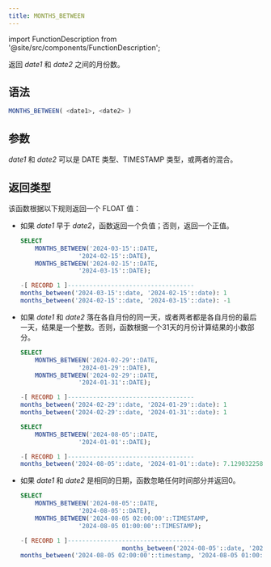 ```yaml
---
title: MONTHS_BETWEEN
---
```

import FunctionDescription from '@site/src/components/FunctionDescription';

<FunctionDescription description="引入或更新: v1.2.307"/>

返回 *date1* 和 *date2* 之间的月份数。

## 语法

```sql
MONTHS_BETWEEN( <date1>, <date2> )
```

## 参数

*date1* 和 *date2* 可以是 DATE 类型、TIMESTAMP 类型，或两者的混合。

## 返回类型

该函数根据以下规则返回一个 FLOAT 值：

- 如果 *date1* 早于 *date2*，函数返回一个负值；否则，返回一个正值。

    ```sql title='示例:'
    SELECT
        MONTHS_BETWEEN('2024-03-15'::DATE,
                    '2024-02-15'::DATE),
        MONTHS_BETWEEN('2024-02-15'::DATE,
                    '2024-03-15'::DATE);

    -[ RECORD 1 ]-----------------------------------
    months_between('2024-03-15'::date, '2024-02-15'::date): 1
    months_between('2024-02-15'::date, '2024-03-15'::date): -1
    ```

- 如果 *date1* 和 *date2* 落在各自月份的同一天，或者两者都是各自月份的最后一天，结果是一个整数。否则，函数根据一个31天的月份计算结果的小数部分。

    ```sql title='示例:'
    SELECT
        MONTHS_BETWEEN('2024-02-29'::DATE,
                    '2024-01-29'::DATE),
        MONTHS_BETWEEN('2024-02-29'::DATE,
                    '2024-01-31'::DATE);

    -[ RECORD 1 ]-----------------------------------
    months_between('2024-02-29'::date, '2024-01-29'::date): 1
    months_between('2024-02-29'::date, '2024-01-31'::date): 1

    SELECT
        MONTHS_BETWEEN('2024-08-05'::DATE,
                    '2024-01-01'::DATE);

    -[ RECORD 1 ]-----------------------------------
    months_between('2024-08-05'::date, '2024-01-01'::date): 7.129032258064516
    ```

- 如果 *date1* 和 *date2* 是相同的日期，函数忽略任何时间部分并返回0。

    ```sql title='示例:'
    SELECT
        MONTHS_BETWEEN('2024-08-05'::DATE,
                    '2024-08-05'::DATE),
        MONTHS_BETWEEN('2024-08-05 02:00:00'::TIMESTAMP,
                    '2024-08-05 01:00:00'::TIMESTAMP);

    -[ RECORD 1 ]-----------------------------------
                                months_between('2024-08-05'::date, '2024-08-05'::date): 0
    months_between('2024-08-05 02:00:00'::timestamp, '2024-08-05 01:00:00'::timestamp): 0
    ```